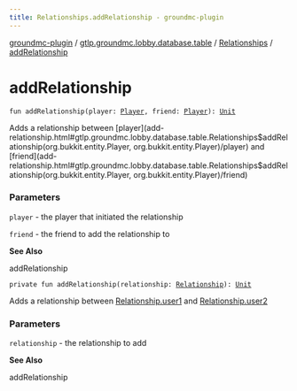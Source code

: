 ```yaml
---
title: Relationships.addRelationship - groundmc-plugin
---
```


[groundmc-plugin](../../index.html) / [gtlp.groundmc.lobby.database.table](../index.html) / [Relationships](index.html) / [addRelationship](.)

# addRelationship

`fun addRelationship(player: `[`Player`](https://hub.spigotmc.org/javadocs/spigot/org/bukkit/entity/Player.html)`, friend: `[`Player`](https://hub.spigotmc.org/javadocs/spigot/org/bukkit/entity/Player.html)`): `[`Unit`](https://kotlinlang.org/api/latest/jvm/stdlib/kotlin/-unit/index.html)

Adds a relationship between [player](add-relationship.html#gtlp.groundmc.lobby.database.table.Relationships$addRelationship(org.bukkit.entity.Player, org.bukkit.entity.Player)/player) and [friend](add-relationship.html#gtlp.groundmc.lobby.database.table.Relationships$addRelationship(org.bukkit.entity.Player, org.bukkit.entity.Player)/friend)

### Parameters

`player` - the player that initiated the relationship

`friend` - the friend to add the relationship to

**See Also**

addRelationship

`private fun addRelationship(relationship: `[`Relationship`](../../gtlp.groundmc.lobby/-relationship/index.html)`): `[`Unit`](https://kotlinlang.org/api/latest/jvm/stdlib/kotlin/-unit/index.html)

Adds a relationship between [Relationship.user1](../../gtlp.groundmc.lobby/-relationship/user1.html) and [Relationship.user2](../../gtlp.groundmc.lobby/-relationship/user2.html)

### Parameters

`relationship` - the relationship to add

**See Also**

addRelationship

